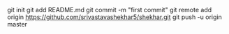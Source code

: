 git init
git add README.md
git commit -m "first commit"
git remote add origin https://github.com/srivastavashekhar5/shekhar.git
git push -u origin master
